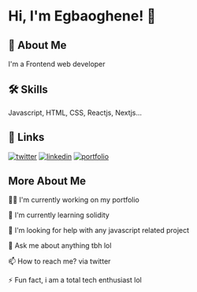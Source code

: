 
# Hi, I'm Egbaoghene! 👋


## 🚀 About Me
I'm a Frontend web developer


## 🛠 Skills
Javascript, HTML, CSS, Reactjs, Nextjs...


## 🔗 Links
[![twitter](https://img.shields.io/badge/twitter-1DA1F2?style=for-the-badge&logo=twitter&logoColor=white)](https://twitter.com/blikefury)
[![linkedin](https://img.shields.io/badge/linkedin-0A66C2?style=for-the-badge&logo=linkedin&logoColor=white)](https://www.linkedin.com/)
[![portfolio](https://img.shields.io/badge/my_portfolio-000?style=for-the-badge&logo=ko-fi&logoColor=white)](https://akonegbaoghene.com/)


## More About Me
👩‍💻 I'm currently working on my portfolio

🧠 I'm currently learning solidity

🤔 I'm looking for help with any javascript related project

💬 Ask me about anything tbh lol

📫 How to reach me? via twitter 

⚡️ Fun fact, i am a total tech enthusiast lol


